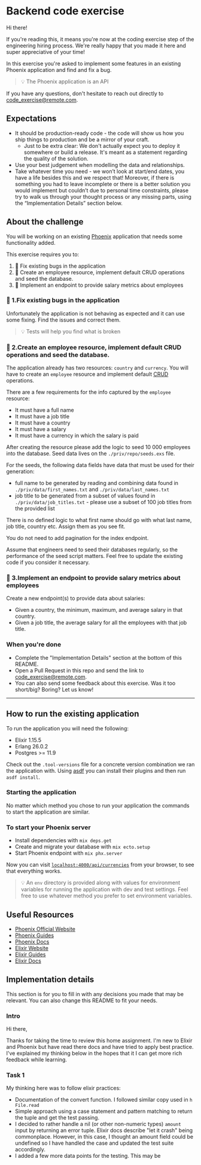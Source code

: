 # Backend code exercise

Hi there!

If you're reading this, it means you're now at the coding exercise step of the engineering hiring process. We're really happy that you made it here and super appreciative of your time!

In this exercise you're asked to implement some features in an existing Phoenix application and find and fix a bug.

> 💡 The Phoenix application is an API

If you have any questions, don't hesitate to reach out directly to code_exercise@remote.com.

## Expectations

* It should be production-ready code - the code will show us how you ship things to production and be a mirror of your craft.
  * Just to be extra clear: We don't actually expect you to deploy it somewhere or build a release. It's meant as a statement regarding the quality of the solution.
* Use your best judgement when modelling the data and relationships.
* Take whatever time you need - we won’t look at start/end dates, you have a life besides this and we respect that! Moreover, if there is something you had to leave incomplete or there is a better solution you would implement but couldn’t due to personal time constraints, please try to walk us through your thought process or any missing parts, using the “Implementation Details” section below.

## About the challenge

You will be working on an existing [Phoenix](https://www.phoenixframework.org/) application that needs some functionality added.

This exercise requires you to:

1. 🔧 Fix existing bugs in the application
2. 📑 Create an employee resource, implement default CRUD operations and seed the database.
3. 🧮 Implement an endpoint to provide salary metrics about employees

### 🔧 1.Fix existing bugs in the application

Unfortunately the application is not behaving as expected and it can use some fixing. Find the issues and correct them.

> 💡 Tests will help you find what is broken

### 📑 2.Create an employee resource, implement default CRUD operations and seed the database.

The application already has two resources: `country` and `currency`. You will have to create an `employee` resource and implement default [CRUD](https://en.wikipedia.org/wiki/Create,_read,_update_and_delete) operations.

There are a few requirements for the info captured by the `employee` resource:

* It must have a full name
* It must have a job title
* It must have a country
* It must have a salary
* It must have a currency in which the salary is paid

After creating the resource please add the logic to seed 10 000 employees into the database. Seed data lives on the `./priv/repo/seeds.exs` file.

For the seeds, the following data fields have data that must be used for their generation:
* full name to be generated by reading and combining data found in `./priv/data/first_names.txt` and `./priv/data/last_names.txt`
* job title to be generated from a subset of values found in `./priv/data/job_titles.txt` - please use a subset of 100 job titles from the provided list

There is no defined logic to what first name should go with what last name, job title, country etc. Assign them as you see fit.

You do not need to add pagination for the index endpoint.

Assume that engineers need to seed their databases regularly, so the performance of the seed script matters. Feel free to update the existing code if you consider it necessary.

### 🧮 3.Implement an endpoint to provide salary metrics about employees

Create a new endpoint(s) to provide data about salaries:

* Given a country, the minimum, maximum, and average salary in that country.
* Given a job title, the average salary for all the employees with that job title.

### When you're done

- Complete the "Implementation Details" section at the bottom of this README.
- Open a Pull Request in this repo and send the link to code_exercise@remote.com.
- You can also send some feedback about this exercise. Was it too short/big? Boring? Let us know!

---

## How to run the existing application

To run the application you will need the following:

* Elixir 1.15.5
* Erlang 26.0.2
* Postgres >= 11.9

Check out the `.tool-versions` file for a concrete version combination we ran the application with. Using [asdf](https://github.com/asdf-vm/asdf) you can install their plugins and then run `asdf install`.

### Starting the application

No matter which method you chose to run your application the commands to start the application are similar.

### To start your Phoenix server

* Install dependencies with `mix deps.get`
* Create and migrate your database with `mix ecto.setup`
* Start Phoenix endpoint with `mix phx.server`

Now you can visit [`localhost:4000/api/currencies`](http://localhost:4000/api/currencies) from your browser, to see that everything works.

> 💡 An `env` directory is provided along with values for environment variables for running the application with dev and test settings. Feel free to use whatever method you prefer to set environment variables.

## Useful Resources

* [Phoenix Official Website](https://www.phoenixframework.org/)
* [Phoenix Guides](https://hexdocs.pm/phoenix/overview.html)
* [Phoenix Docs](https://hexdocs.pm/phoenix)
* [Elixir Website](https://elixir-lang.org/)
* [Elixir Guides](https://elixir-lang.org/getting-started/introduction.html)
* [Elixir Docs](https://elixir-lang.org/docs.html)

## Implementation details

This section is for you to fill in with any decisions you made that may be relevant. You can also change this README to fit your needs.

### Intro
Hi there, 

Thanks for taking the time to review this home assignment. I'm new to Elixir and Phoenix but have read there docs and have tried to apply best practice. I've explained my thinking below in the hopes that it I can get more rich feedback while learning.

### Task 1
My thinking here was to follow elixir practices:
- Documentation of the convert function. I followed similar copy used in `h File.read`
- Simple approach using a case statement and pattern matching to return the tuple and get the test passing.
- I decided to rather handle a nil (or other non-numeric types) `amount` input by returning an error tuple. Elixir docs describe "let it crash" being commonplace. However, in this case, I thought an amount field could be undefined so I have handled the case and updated the test suite accordingly.
- I added a few more data points for the testing. This may be 


